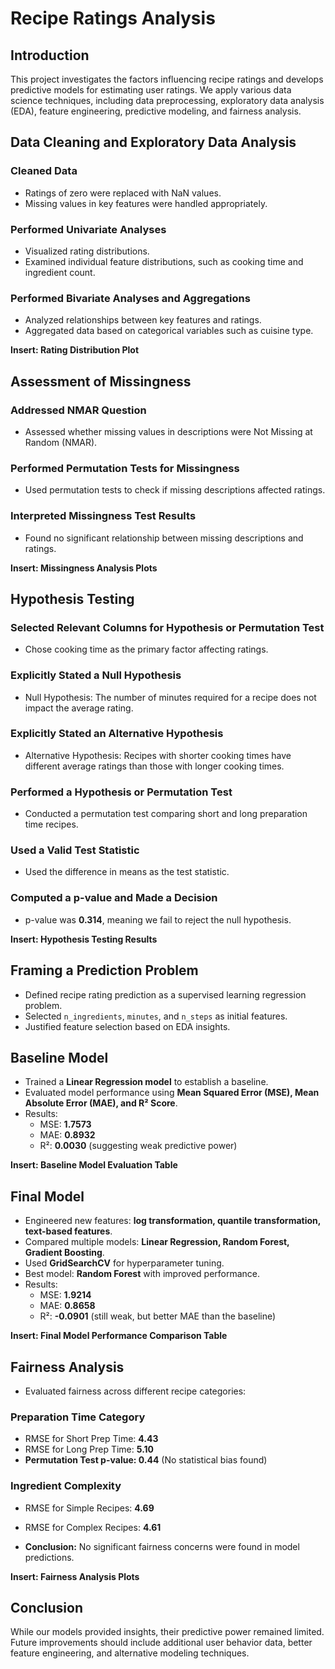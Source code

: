 # **Recipe Ratings Analysis**

## **Introduction**
This project investigates the factors influencing recipe ratings and develops predictive models for estimating user ratings. We apply various data science techniques, including data preprocessing, exploratory data analysis (EDA), feature engineering, predictive modeling, and fairness analysis.

## **Data Cleaning and Exploratory Data Analysis**
### **Cleaned Data**
- Ratings of zero were replaced with NaN values.
- Missing values in key features were handled appropriately.

### **Performed Univariate Analyses**
- Visualized rating distributions.
- Examined individual feature distributions, such as cooking time and ingredient count.

### **Performed Bivariate Analyses and Aggregations**
- Analyzed relationships between key features and ratings.
- Aggregated data based on categorical variables such as cuisine type.

**Insert: Rating Distribution Plot**

## **Assessment of Missingness**
### **Addressed NMAR Question**
- Assessed whether missing values in descriptions were Not Missing at Random (NMAR).

### **Performed Permutation Tests for Missingness**
- Used permutation tests to check if missing descriptions affected ratings.

### **Interpreted Missingness Test Results**
- Found no significant relationship between missing descriptions and ratings.

**Insert: Missingness Analysis Plots**

## **Hypothesis Testing**
### **Selected Relevant Columns for Hypothesis or Permutation Test**
- Chose cooking time as the primary factor affecting ratings.

### **Explicitly Stated a Null Hypothesis**
- Null Hypothesis: The number of minutes required for a recipe does not impact the average rating.

### **Explicitly Stated an Alternative Hypothesis**
- Alternative Hypothesis: Recipes with shorter cooking times have different average ratings than those with longer cooking times.

### **Performed a Hypothesis or Permutation Test**
- Conducted a permutation test comparing short and long preparation time recipes.

### **Used a Valid Test Statistic**
- Used the difference in means as the test statistic.

### **Computed a p-value and Made a Decision**
- p-value was **0.314**, meaning we fail to reject the null hypothesis.

**Insert: Hypothesis Testing Results**

## **Framing a Prediction Problem**
- Defined recipe rating prediction as a supervised learning regression problem.
- Selected `n_ingredients`, `minutes`, and `n_steps` as initial features.
- Justified feature selection based on EDA insights.

## **Baseline Model**
- Trained a **Linear Regression model** to establish a baseline.
- Evaluated model performance using **Mean Squared Error (MSE), Mean Absolute Error (MAE), and R² Score**.
- Results:
  - MSE: **1.7573**
  - MAE: **0.8932**
  - R²: **0.0030** (suggesting weak predictive power)

**Insert: Baseline Model Evaluation Table**

## **Final Model**
- Engineered new features: **log transformation, quantile transformation, text-based features**.
- Compared multiple models: **Linear Regression, Random Forest, Gradient Boosting**.
- Used **GridSearchCV** for hyperparameter tuning.
- Best model: **Random Forest** with improved performance.
- Results:
  - MSE: **1.9214**
  - MAE: **0.8658**
  - R²: **-0.0901** (still weak, but better MAE than the baseline)

**Insert: Final Model Performance Comparison Table**

## **Fairness Analysis**
- Evaluated fairness across different recipe categories:

### **Preparation Time Category**
- RMSE for Short Prep Time: **4.43**
- RMSE for Long Prep Time: **5.10**
- **Permutation Test p-value: 0.44** (No statistical bias found)

### **Ingredient Complexity**
- RMSE for Simple Recipes: **4.69**
- RMSE for Complex Recipes: **4.61**

- **Conclusion:** No significant fairness concerns were found in model predictions.

**Insert: Fairness Analysis Plots**

## **Conclusion**
While our models provided insights, their predictive power remained limited. Future improvements should include additional user behavior data, better feature engineering, and alternative modeling techniques.
